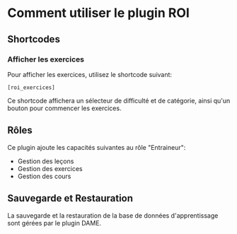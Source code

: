 # Comment utiliser le plugin ROI

## Shortcodes

### Afficher les exercices

Pour afficher les exercices, utilisez le shortcode suivant:

`[roi_exercices]`

Ce shortcode affichera un sélecteur de difficulté et de catégorie, ainsi qu'un bouton pour commencer les exercices.

## Rôles

Ce plugin ajoute les capacités suivantes au rôle "Entraineur":

*   Gestion des leçons
*   Gestion des exercices
*   Gestion des cours

## Sauvegarde et Restauration

La sauvegarde et la restauration de la base de données d'apprentissage sont gérées par le plugin DAME.
